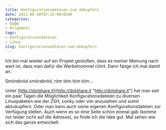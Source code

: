 ```yaml
---
title: Konfigurationsdateien zum abkupfern
date: 2011-06-30T07:32:00+0100
categories:
- OSBN
- Allgemein
tags:
- Konfigurationsdateien
- Linux
slug: konfigurationsdateien-zum-abkupfern
---
```

Ich bin mal wieder auf ein Projekt gestoßen, dass es meiner Meinung nach wert ist, dass man dafür die Werbetrommel rührt. Dann fange ich mal damit an.

Smörebröd smörebröd, röm töm töm töm...

Unter [http://dotshare.it](http://dotshare.it "http://dotshare.it") hat man seit ein paar Tagen die Möglichkeit Konfigurationsdateien zu diversen Linuxpaketen wie der ZSH, conky oder vim anzusehen und somit abzukupfern. Oder man kann auch seine eigenen Konfigurationsdateien zur Verfügung stellen. Auch wenn es so eine Seite schon einmal gab (komme nur leider nicht auf die Adresse), so finde ich die Idee gut. Mal sehen wie sich das ganze entwickelt.